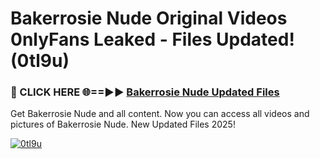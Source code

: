 # Bakerrosie Nude Original Videos 0nlyFans Leaked - Files Updated! (0tl9u)

<h3>🔴 CLICK HERE 🌐==►► <a href="https://tinyurl.com/y5r63du9" rel="nofollow">Bakerrosie Nude Updated Files</a></h3>

Get Bakerrosie Nude and all content. Now you can access all videos and pictures of Bakerrosie Nude. New Updated Files 2025!

[![0tl9u](https://i.imgur.com/UVo9nyh.gif)](https://tinyurl.com/y5r63du9)